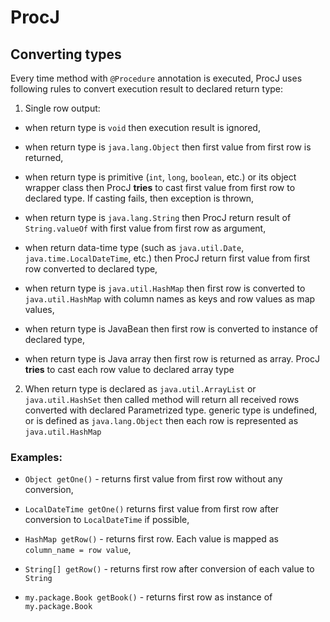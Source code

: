 # ProcJ

## Converting types

Every time method with `@Procedure` annotation is executed, ProcJ uses following 
rules to convert execution result to declared return type:
 
 1. Single row output:
 
   * when return type is `void` then execution result is ignored,
 
   * when return type is `java.lang.Object` then first value from first row is returned,
 
   * when return type is primitive (`int`, `long`, `boolean`, etc.) or its object wrapper
     class then ProcJ **tries** to cast first value from first row to declared type. 
     If casting fails, then  exception is thrown,  
 
   * when return type is `java.lang.String` then ProcJ return result of `String.valueOf`
     with first value from first row as argument,
 
   * when return data-time type (such as `java.util.Date`, `java.time.LocalDateTime`, etc.) then
     ProcJ return first value from first row converted to declared type,
 
   * when return type is `java.util.HashMap` then first row is converted to `java.util.HashMap` 
     with column names as keys and row values as map values,
 
   * when return type is JavaBean then first row is converted to instance of declared type,
 
   * when return type is Java array then first row is returned as array. ProcJ **tries** 
     to cast each row value to declared array type
 
 2. When return type is declared as `java.util.ArrayList` or `java.util.HashSet` then
    called method will return all received rows converted with declared Parametrized type.
    generic type is undefined, or is defined as `java.lang.Object` then each row is represented 
    as `java.util.HashMap`
 
 
### Examples:

 - `Object getOne()` - returns first value from first row without any conversion,
 
 - `LocalDateTime getOne()` returns first value from first row after conversion 
   to `LocalDateTime` if possible,
   
 - `HashMap getRow()` - returns first row. Each value is mapped as `column_name = row value`,
 
 - `String[] getRow()` - returns first row after conversion of each value to `String`
 
 - `my.package.Book getBook()` - returns first row as instance of `my.package.Book` 
